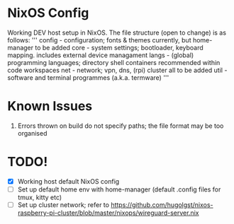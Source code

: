 # NixOS Config
Working DEV host setup in NixOS. The file structure (open to change) is as follows:
'''
config  - configuration; fonts & themes currently, but home-manager to be added
core    - system settings; bootloader, keyboard mapping. includes external device managament
langs   - (global) programming languages; directory shell containers recommended within code workspaces
net     - network; vpn, dns, (rpi) cluster all to be added
util    - software and terminal programmes (a.k.a. termware)
'''

# Known Issues
1. Errors thrown on build do not specify paths; the file format may be too organised

# TODO!
- [x] Working host default NixOS config
- [ ] Set up default home env with home-manager (default .config files for tmux, kitty etc)
- [ ] Set up cluster network; refer to https://github.com/hugolgst/nixos-raspberry-pi-cluster/blob/master/nixops/wireguard-server.nix
